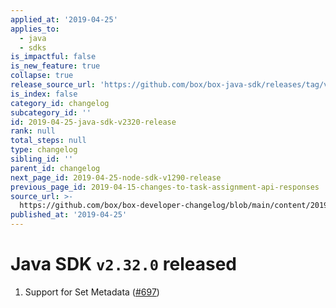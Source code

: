 ```yaml
---
applied_at: '2019-04-25'
applies_to:
  - java
  - sdks
is_impactful: false
is_new_feature: true
collapse: true
release_source_url: 'https://github.com/box/box-java-sdk/releases/tag/v2.32.0'
is_index: false
category_id: changelog
subcategory_id: ''
id: 2019-04-25-java-sdk-v2320-release
rank: null
total_steps: null
type: changelog
sibling_id: ''
parent_id: changelog
next_page_id: 2019-04-25-node-sdk-v1290-release
previous_page_id: 2019-04-15-changes-to-task-assignment-api-responses
source_url: >-
  https://github.com/box/box-developer-changelog/blob/main/content/2019/04-25-java-sdk-v2320-release.md
published_at: '2019-04-25'
---
```

# Java SDK `v2.32.0` released

1. Support for Set Metadata ([#697](https://github.com/box/box-java-sdk/pull/697))